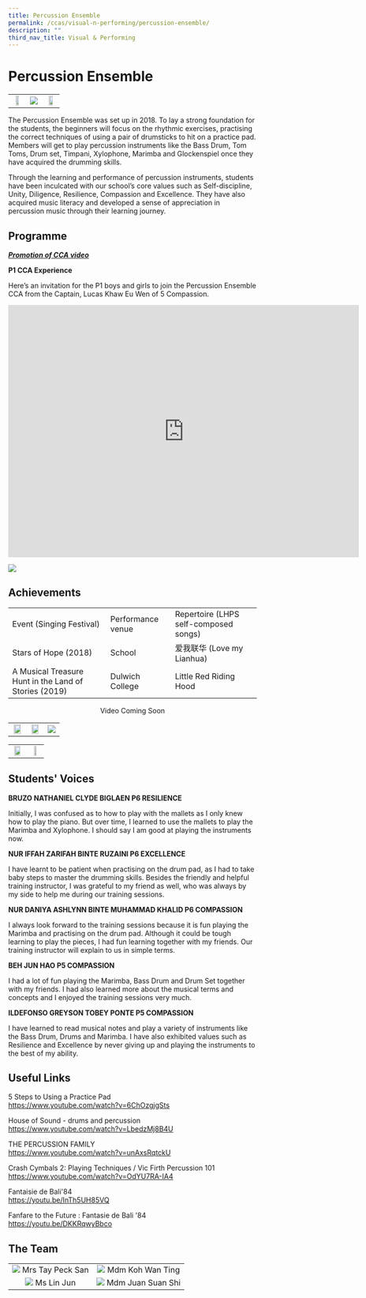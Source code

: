 ```yaml
---
title: Percussion Ensemble
permalink: /ccas/visual-n-performing/percussion-ensemble/
description: ""
third_nav_title: Visual & Performing
---
```

# **Percussion Ensemble**

|   |   |   |
|:-:|:-:|:-:|
| <img src="/images/CCAs/Percussion%20Ensemble/training%20session%201.jpg" style="width:58%">  |  ![](/images/CCAs/Percussion%20Ensemble/training%20session%202.jpg)   | <img src="/images/CCAs/Percussion%20Ensemble/training%20session%203.jpg" style="width:67%">    |


The Percussion Ensemble was set up in 2018. To lay a strong foundation for the students, the beginners will focus on the rhythmic exercises, practising the correct techniques of using a pair of drumsticks to hit on a practice pad. Members will get to play percussion instruments like the Bass Drum, Tom Toms, Drum set, Timpani, Xylophone, Marimba and Glockenspiel once they have acquired the drumming skills.

  

Through the learning and performance of percussion instruments, students have been inculcated with our school’s core values such as Self-discipline, Unity, Diligence, Resilience, Compassion and Excellence. They have also acquired music literacy and developed a sense of appreciation in percussion music through their learning journey.

## **Programme**

**_<u>Promotion of CCA video</u>_**

**P1 CCA Experience**  

Here’s an invitation for the P1 boys and girls to join the Percussion Ensemble CCA from the Captain, Lucas Khaw Eu Wen of 5 Compassion.

<iframe width="711" height="511" src="https://www.youtube.com/embed/LpzZF9BRBUc" title="Percussion Ensemble" frameborder="0" allow="accelerometer; autoplay; clipboard-write; encrypted-media; gyroscope; picture-in-picture" allowfullscreen></iframe>

![](/images/CCAs/Percussion%20Ensemble/CCA%20Experience.jpg)

## **Achievements**

|                      |                   |               |
|--------------|--------------|---------------|
| Event (Singing Festival)                              | Performance venue | Repertoire (LHPS self-composed songs) |
| Stars of Hope (2018)                                  | School            | 爱我联华 (Love my Lianhua)            |
| A Musical Treasure Hunt in the Land of Stories (2019) | Dulwich College   | Little Red Riding Hood                |


<center>Video Coming Soon</center>

|   |   |   |
|:-:|:-:|:-:|
| <img src="/images/CCAs/Percussion%20Ensemble/Achievement%201.jpg" style="width:83%">  |  <img src="/images/CCAs/Percussion%20Ensemble/Achievement%202.jpg" style="width:83%">  |  ![](/images/CCAs/Percussion%20Ensemble/Achievement%203.jpg)  |

|   |   |
|:-:|:-:|
|  <img src="/images/CCAs/Percussion%20Ensemble/Achievement%204.jpg" style="width:75%"> | <img src="/images/CCAs/Percussion%20Ensemble/Achievement%205.jpg" style="width:50%">  |

## **Students' Voices**

**BRUZO NATHANIEL CLYDE BIGLAEN P6 RESILIENCE**  

Initially, I was confused as to how to play with the mallets as I only knew how to play the piano. But over time, I learned to use the mallets to play the Marimba and Xylophone. I should say I am good at playing the instruments now.


**NUR IFFAH ZARIFAH BINTE RUZAINI P6 EXCELLENCE**

I have learnt to be patient when practising on the drum pad, as I had to take baby steps to master the drumming skills. Besides the friendly and helpful training instructor, I was grateful to my friend as well, who was always by my side to help me during our training sessions.

**NUR DANIYA ASHLYNN BINTE MUHAMMAD KHALID P6 COMPASSION**

I always look forward to the training sessions because it is fun playing the Marimba and practising on the drum pad. Although it could be tough learning to play the pieces, I had fun learning together with my friends. Our training instructor will explain to us in simple terms.


**BEH JUN HAO P5 COMPASSION**

I had a lot of fun playing the Marimba, Bass Drum and Drum Set together with my friends. I had also learned more about the musical terms and concepts and I enjoyed the training sessions very much.


**ILDEFONSO GREYSON TOBEY PONTE P5 COMPASSION**

I have learned to read musical notes and play a variety of instruments like the Bass Drum, Drums and Marimba. I have also exhibited values such as Resilience and Excellence by never giving up and playing the instruments to the best of my ability.

## Useful Links

5 Steps to Using a Practice Pad    
<a href="https://www.youtube.com/watch?v=6ChOzgjgSts" target="_blank">https://www.youtube.com/watch?v=6ChOzgjgSts</a>

House of Sound - drums and percussion   
<a href="https://www.youtube.com/watch?v=LbedzMj8B4U" target="_blank">https://www.youtube.com/watch?v=LbedzMj8B4U</a>

THE PERCUSSION FAMILY   
<a href="https://www.youtube.com/watch?v=unAxsRqtckU" target="_blank">https://www.youtube.com/watch?v=unAxsRqtckU</a>

Crash Cymbals 2: Playing Techniques / Vic Firth Percussion 101    
<a href="https://www.youtube.com/watch?v=OdYU7RA-IA4" target="_blank">https://www.youtube.com/watch?v=OdYU7RA-IA4</a>

Fantaisie de Bali'84    
<a href="https://youtu.be/InTh5UH85VQ" target="_blank">https://youtu.be/InTh5UH85VQ</a>

Fanfare to the Future : Fantasie de Bali '84    
<a href="https://youtu.be/DKKRqwyBbco" target="_blank">https://youtu.be/DKKRqwyBbco</a>

## The Team


|   |   |
|:-:|:-:|
|  ![](/images/CCAs/Percussion%20Ensemble/Mrs%20Tay%20Peck%20San.jpg)  Mrs Tay Peck San | ![](/images/CCAs/Percussion%20Ensemble/Mdm%20Koh%20Wan%20Ting.jpg)  Mdm Koh Wan Ting  |
|  ![](/images/CCAs/Percussion%20Ensemble/Ms%20Lin%20Jun.jpg) Ms Lin Jun  | ![](/images/CCAs/Percussion%20Ensemble/Mdm%20Kuan%20Suan%20Shi.jpg)   Mdm Juan Suan Shi |